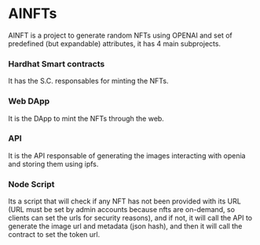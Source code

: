 # AINFTs

AINFT is a project to generate random NFTs using OPENAI and set of predefined (but expandable) attributes, it has 4 main subprojects.

### Hardhat Smart contracts
It has the S.C. responsables for minting the NFTs.

### Web DApp
It is the DApp to mint the NFTs through the web.

### API
It is the API responsable of generating the images interacting with openia and storing them using ipfs.

### Node Script
Its a script that will check if any NFT has not been provided with its URL (URL must be set by admin accounts because nfts are on-demand, so clients 
can set the urls for security reasons), and if not, it will call the API to generate the image url and metadata (json hash), and then it will call the contract to set the token url.
